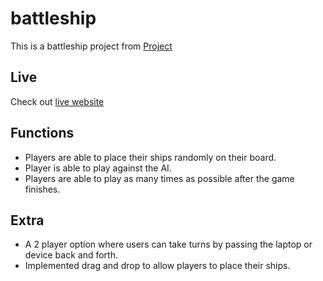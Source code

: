 # battleship
This is a battleship project from [Project](https://www.theodinproject.com/lessons/node-path-javascript-battleship)

## Live 
Check out [live website](https://xsymmetry9.github.io/battleship/)

## Functions
- Players are able to place their ships randomly on their board.
- Player is able to play against the AI.
- Players are able to play as many times as possible after the game finishes.

## Extra
- A 2 player option where users can take turns by passing the laptop or device back and forth.
- Implemented drag and drop to allow players to place their ships.